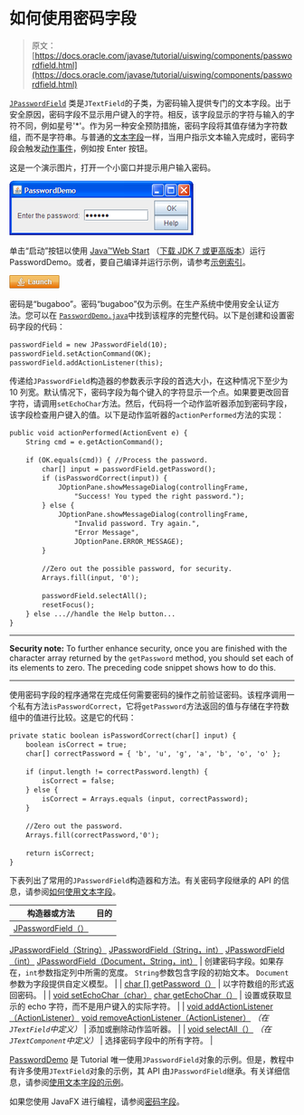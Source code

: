# 如何使用密码字段

> 原文： [https://docs.oracle.com/javase/tutorial/uiswing/components/passwordfield.html](https://docs.oracle.com/javase/tutorial/uiswing/components/passwordfield.html)

[`JPasswordField`](https://docs.oracle.com/javase/8/docs/api/javax/swing/JPasswordField.html) 类是`JTextField`的子类，为密码输入提供专门的文本字段。出于安全原因，密码字段不显示用户键入的字符。相反，该字段显示的字符与输入的字符不同，例如星号'*'。作为另一种安全预防措施，密码字段将其值存储为字符数组，而不是字符串。与普通的[文本字段](textfield.html)一样，当用户指示文本输入完成时，密码字段会触发[动作事件](../events/actionlistener.html)，例如按 Enter 按钮。

这是一个演示图片，打开一个小窗口并提示用户输入密码。

![A snapshot of PasswordDemo, which uses a password field](img/25fbc754c8288cddee910c3ef5b957fe.jpg)

单击“启动”按钮以使用 [Java™Web Start](http://www.oracle.com/technetwork/java/javase/javawebstart/index.html) （[下载 JDK 7 或更高版本](http://www.oracle.com/technetwork/java/javase/downloads/index.html)）运行 PasswordDemo。或者，要自己编译并运行示例，请参考[示例索引](../examples/components/index.html#PasswordDemo)。

[![Launches the PasswordDemo Application](img/4707a69a17729d71c56b2bdbbb4cc61c.jpg)](https://docs.oracle.com/javase/tutorialJWS/samples/uiswing/PasswordDemoProject/PasswordDemo.jnlp)

密码是“bugaboo”。密码“bugaboo”仅为示例。在生产系统中使用安全认证方法。您可以在 [``PasswordDemo.java``](../examples/components/PasswordDemoProject/src/components/PasswordDemo.java)中找到该程序的完整代码。以下是创建和设置密码字段的代码：

```
passwordField = new JPasswordField(10);
passwordField.setActionCommand(OK);
passwordField.addActionListener(this);

```

传递给`JPasswordField`构造器的参数表示字段的首选大小，在这种情况下至少为 10 列宽。默认情况下，密码字段为每个键入的字符显示一个点。如果要更改回音字符，请调用`setEchoChar`方法。然后，代码将一个动作监听器添加到密码字段，该字段检查用户键入的值。以下是动作监听器的`actionPerformed`方法的实现：

```
public void actionPerformed(ActionEvent e) {
    String cmd = e.getActionCommand();

    if (OK.equals(cmd)) { //Process the password.
        char[] input = passwordField.getPassword();
        if (isPasswordCorrect(input)) {
            JOptionPane.showMessageDialog(controllingFrame,
                "Success! You typed the right password.");
        } else {
            JOptionPane.showMessageDialog(controllingFrame,
                "Invalid password. Try again.",
                "Error Message",
                JOptionPane.ERROR_MESSAGE);
        }

        //Zero out the possible password, for security.
        Arrays.fill(input, '0');

        passwordField.selectAll();
        resetFocus();
    } else ...//handle the Help button...
}

```

* * *

**Security note:** To further enhance security, once you are finished with the character array returned by the `getPassword` method, you should set each of its elements to zero. The preceding code snippet shows how to do this.

* * *

使用密码字段的程序通常在完成任何需要密码的操作之前验证密码。该程序调用一个私有方法`isPasswordCorrect`，它将`getPassword`方法返回的值与存储在字符数组中的值进行比较。这是它的代码：

```
private static boolean isPasswordCorrect(char[] input) {
    boolean isCorrect = true;
    char[] correctPassword = { 'b', 'u', 'g', 'a', 'b', 'o', 'o' };

    if (input.length != correctPassword.length) {
        isCorrect = false;
    } else {
        isCorrect = Arrays.equals (input, correctPassword);
    }

    //Zero out the password.
    Arrays.fill(correctPassword,'0');

    return isCorrect;
}

```

下表列出了常用的`JPasswordField`构造器和方法。有关密码字段继承的 API 的信息，请参阅[如何使用文本字段](textfield.html)。


| 构造器或方法 | 目的 |
| --- | --- |
| [JPasswordField（）](https://docs.oracle.com/javase/8/docs/api/javax/swing/JPasswordField.html#JPasswordField--)
[JPasswordField（String）](https://docs.oracle.com/javase/8/docs/api/javax/swing/JPasswordField.html#JPasswordField-java.lang.String-)
[JPasswordField（String，int）](https://docs.oracle.com/javase/8/docs/api/javax/swing/JPasswordField.html#JPasswordField-java.lang.String-int-)
[JPasswordField（int）](https://docs.oracle.com/javase/8/docs/api/javax/swing/JPasswordField.html#JPasswordField-int-)
[JPasswordField（Document，String，int）](https://docs.oracle.com/javase/8/docs/api/javax/swing/JPasswordField.html#JPasswordField-javax.swing.text.Document-java.lang.String-int-) | 创建密码字段。如果存在，`int`参数指定列中所需的宽度。 `String`参数包含字段的初始文本。 `Document`参数为字段提供自定义模型。 |
| [char [] getPassword（）](https://docs.oracle.com/javase/8/docs/api/javax/swing/JPasswordField.html#getPassword--) | 以字符数组的形式返回密码。 |
| [void setEchoChar（char）](https://docs.oracle.com/javase/8/docs/api/javax/swing/JPasswordField.html#setEchoChar-char-)
[char getEchoChar（）](https://docs.oracle.com/javase/8/docs/api/javax/swing/JPasswordField.html#getEchoChar--) | 设置或获取显示的 echo 字符，而不是用户键入的实际字符。 |
| [void addActionListener（ActionListener）](https://docs.oracle.com/javase/8/docs/api/javax/swing/JTextField.html#addActionListener-java.awt.event.ActionListener-)
[void removeActionListener（ActionListener）](https://docs.oracle.com/javase/8/docs/api/javax/swing/JTextField.html#removeActionListener-java.awt.event.ActionListener-)
_（在`JTextField`中定义）_ | 添加或删除动作监听器。 |
| [void selectAll（）](https://docs.oracle.com/javase/8/docs/api/javax/swing/text/JTextComponent.html#selectAll--)
_（在`JTextComponent`中定义）_ | 选择密码字段中的所有字符。 |

[PasswordDemo](../examples/components/index.html#PasswordDemo) 是 Tutorial 唯一使用`JPasswordField`对象的示例。但是，教程中有许多使用`JTextField`对象的示例，其 API 由`JPasswordField`继承。有关详细信息，请参阅[使用文本字段的示例](textfield.html#eg)。

如果您使用 JavaFX 进行编程，请参阅[密码字段](https://docs.oracle.com/javase/8/javafx/user-interface-tutorial/password-field.htm)。
